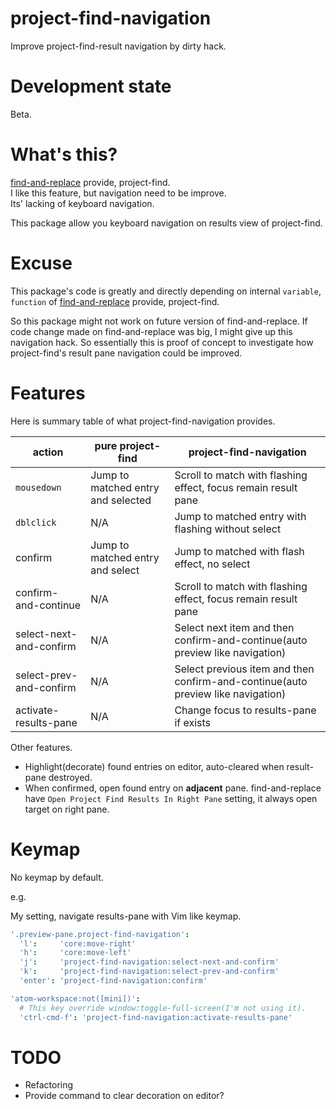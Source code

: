 # project-find-navigation

Improve project-find-result navigation by dirty hack.

# Development state

Beta.

# What's this?

[find-and-replace](https://github.com/atom/find-and-replace) provide, project-find.  
I like this feature, but navigation need to be improve.  
Its' lacking of keyboard navigation.  

This package allow you keyboard navigation on results view of project-find.

# Excuse

This package's code is greatly and directly depending on internal `variable`, `function` of [find-and-replace](https://github.com/atom/find-and-replace) provide, project-find.  

So this package might not work on future version of find-and-replace.
If code change made on find-and-replace was big, I might give up this navigation hack.
So essentially this is proof of concept to investigate how project-find's result pane navigation could be improved.

# Features

Here is summary table of what project-find-navigation provides.

|  action       | pure project-find  | project-find-navigation  |
| ------------- |-------------| -----|
| `mousedown`   | Jump to matched entry and selected | Scroll to match with flashing effect, focus remain result pane |
| `dblclick`   | N/A | Jump to matched entry with flashing without select |
| confirm   | Jump to matched entry and select | Jump to matched with flash effect, no select |
| confirm-and-continue | N/A | Scroll to match with flashing effect, focus remain result pane |
| select-next-and-confirm | N/A | Select next item and then confirm-and-continue(auto preview like navigation) |
| select-prev-and-confirm | N/A | Select previous item and then confirm-and-continue(auto preview like navigation) |
| activate-results-pane | N/A | Change focus to results-pane if exists |

Other features.

- Highlight(decorate) found entries on editor, auto-cleared when result-pane destroyed.
- When confirmed, open found entry on **adjacent** pane. find-and-replace have `Open Project Find Results In Right Pane` setting, it always open target on right pane.

# Keymap

No keymap by default.

e.g.

My setting, navigate results-pane with Vim like keymap.

```coffeescript
'.preview-pane.project-find-navigation':
  'l':     'core:move-right'
  'h':     'core:move-left'
  'j':     'project-find-navigation:select-next-and-confirm'
  'k':     'project-find-navigation:select-prev-and-confirm'
  'enter': 'project-find-navigation:confirm'

'atom-workspace:not([mini])':
  # This key override window:toggle-full-screen(I'm not using it).
  'ctrl-cmd-f': 'project-find-navigation:activate-results-pane'
```

# TODO
- Refactoring
- Provide command to clear decoration on editor?
